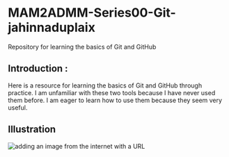 # MAM2ADMM-Series00-Git-jahinnaduplaix

Repository for learning the basics of Git and GitHub

## Introduction :

Here is a resource for learning the basics of Git and GitHub through practice. I am unfamiliar with these two tools because I have never used them before. I am eager to learn how to use them because they seem very useful.
## Illustration

![adding an image from the internet with a URL](https://i.pinimg.com/736x/76/3c/c5/763cc58e033253a31a32f050b471d335.jpg)